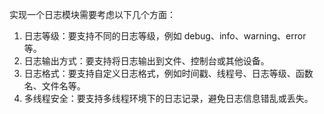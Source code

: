 实现一个日志模块需要考虑以下几个方面：

1. 日志等级：要支持不同的日志等级，例如 debug、info、warning、error 等。
2. 日志输出方式：要支持将日志输出到文件、控制台或其他设备。
3. 日志格式：要支持自定义日志格式，例如时间戳、线程号、日志等级、函数名、文件名等。
4. 多线程安全：要支持多线程环境下的日志记录，避免日志信息错乱或丢失。